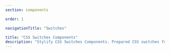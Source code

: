 ```yaml
---
section: components

order: 1

navigationTitle: "Switches"

title: "CSS Switches Components"
description: "Stylify CSS Switches Components. Prepared CSS switches for your next web project. Copy&Paste, without CSS framework."
---
```


<interactive-preview class="margin-bottom:48px"
min-height="100"
title="Switches"
html-snippet="components/switches"></interactive-preview>

<interactive-preview class="margin-bottom:48px"
min-height="100"
title="Checkboxes"
html-snippet="components/checkboxes"></interactive-preview>
